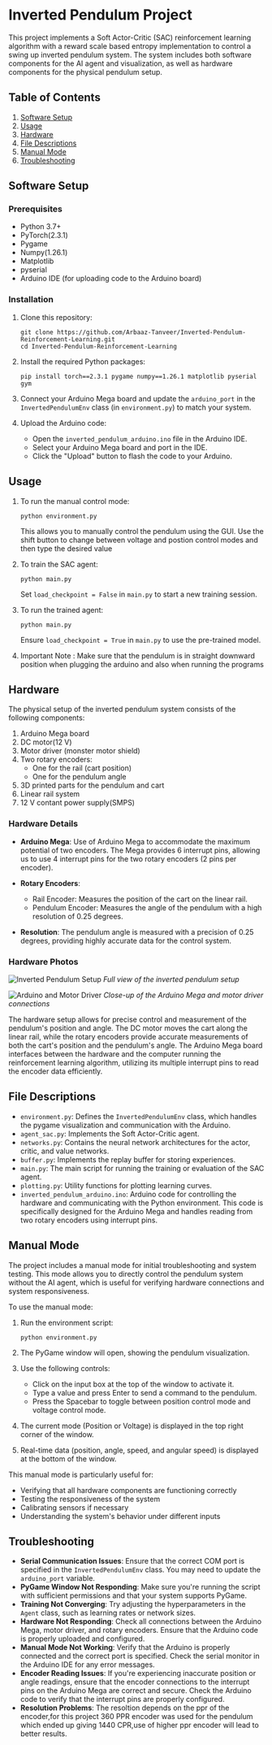 # Inverted Pendulum Project

This project implements a Soft Actor-Critic (SAC) reinforcement learning algorithm with a reward scale based entropy implementation to control a swing up inverted pendulum system. The system includes both software components for the AI agent and visualization, as well as hardware components for the physical pendulum setup.

## Table of Contents
1. [Software Setup](#software-setup)
2. [Usage](#usage)
3. [Hardware](#hardware)
4. [File Descriptions](#file-descriptions)
5. [Manual Mode](#manual-mode)
6. [Troubleshooting](#troubleshooting)

## Software Setup

### Prerequisites
- Python 3.7+
- PyTorch(2.3.1)
- Pygame
- Numpy(1.26.1)
- Matplotlib
- pyserial
- Arduino IDE (for uploading code to the Arduino board)

### Installation
1. Clone this repository:
   ```
   git clone https://github.com/Arbaaz-Tanveer/Inverted-Pendulum-Reinforcement-Learning.git
   cd Inverted-Pendulum-Reinforcement-Learning
   ```

2. Install the required Python packages:
   ```
   pip install torch==2.3.1 pygame numpy==1.26.1 matplotlib pyserial gym 
   ```

3. Connect your Arduino Mega board and update the `arduino_port` in the `InvertedPendulumEnv` class (in `environment.py`) to match your system.

4. Upload the Arduino code:
   - Open the `inverted_pendulum_arduino.ino` file in the Arduino IDE.
   - Select your Arduino Mega board and port in the IDE.
   - Click the "Upload" button to flash the code to your Arduino.

## Usage

1. To run the manual control mode:
   ```
   python environment.py
   ```
   This allows you to manually control the pendulum using the GUI.
   Use the shift button to change between voltage and postion control modes and then type the desired value

2. To train the SAC agent:
   ```
   python main.py
   ```
   Set `load_checkpoint = False` in `main.py` to start a new training session.

3. To run the trained agent:
   ```
   python main.py
   ```
   Ensure `load_checkpoint = True` in `main.py` to use the pre-trained model.

4. Important Note : Make sure that the pendulum is in straight downward position when plugging the arduino and also when running the programs

## Hardware

The physical setup of the inverted pendulum system consists of the following components:

1. Arduino Mega board
2. DC motor(12 V)
3. Motor driver (monster motor shield)
4. Two rotary encoders:
   - One for the rail (cart position)
   - One for the pendulum angle
5. 3D printed parts for the pendulum and cart
6. Linear rail system
7. 12 V contant power supply(SMPS)

### Hardware Details

- **Arduino Mega**: Use of Arduino Mega to accommodate the maximum potential of two encoders. The Mega provides 6 interrupt pins, allowing us to use 4 interrupt pins for the two rotary encoders (2 pins per encoder).

- **Rotary Encoders**:
  - Rail Encoder: Measures the position of the cart on the linear rail.
  - Pendulum Encoder: Measures the angle of the pendulum with a high resolution of 0.25 degrees.

- **Resolution**: The pendulum angle is measured with a precision of 0.25 degrees, providing highly accurate data for the control system.

### Hardware Photos

![Inverted Pendulum Setup](images/hardware_overview.jpeg)
*Full view of the inverted pendulum setup*

![Arduino and Motor Driver](images/electronics_motor.jpeg)
*Close-up of the Arduino Mega and motor driver connections*


The hardware setup allows for precise control and measurement of the pendulum's position and angle. The DC motor moves the cart along the linear rail, while the rotary encoders provide accurate measurements of both the cart's position and the pendulum's angle. The Arduino Mega board interfaces between the hardware and the computer running the reinforcement learning algorithm, utilizing its multiple interrupt pins to read the encoder data efficiently.

## File Descriptions

- `environment.py`: Defines the `InvertedPendulumEnv` class, which handles the pygame visualization and communication with the Arduino.
- `agent_sac.py`: Implements the Soft Actor-Critic agent.
- `networks.py`: Contains the neural network architectures for the actor, critic, and value networks.
- `buffer.py`: Implements the replay buffer for storing experiences.
- `main.py`: The main script for running the training or evaluation of the SAC agent.
- `plotting.py`: Utility functions for plotting learning curves.
- `inverted_pendulum_arduino.ino`: Arduino code for controlling the hardware and communicating with the Python environment. This code is specifically designed for the Arduino Mega and handles reading from two rotary encoders using interrupt pins.

## Manual Mode

The project includes a manual mode for initial troubleshooting and system testing. This mode allows you to directly control the pendulum system without the AI agent, which is useful for verifying hardware connections and system responsiveness.

To use the manual mode:

1. Run the environment script:
   ```
   python environment.py
   ```

2. The PyGame window will open, showing the pendulum visualization.

3. Use the following controls:
   - Click on the input box at the top of the window to activate it.
   - Type a value and press Enter to send a command to the pendulum.
   - Press the Spacebar to toggle between position control mode and voltage control mode.

4. The current mode (Position or Voltage) is displayed in the top right corner of the window.

5. Real-time data (position, angle, speed, and angular speed) is displayed at the bottom of the window.

This manual mode is particularly useful for:
- Verifying that all hardware components are functioning correctly
- Testing the responsiveness of the system
- Calibrating sensors if necessary
- Understanding the system's behavior under different inputs

## Troubleshooting

- **Serial Communication Issues**: Ensure that the correct COM port is specified in the `InvertedPendulumEnv` class. You may need to update the `arduino_port` variable.
- **PyGame Window Not Responding**: Make sure you're running the script with sufficient permissions and that your system supports PyGame.
- **Training Not Converging**: Try adjusting the hyperparameters in the `Agent` class, such as learning rates or network sizes.
- **Hardware Not Responding**: Check all connections between the Arduino Mega, motor driver, and rotary encoders. Ensure that the Arduino code is properly uploaded and configured.
- **Manual Mode Not Working**: Verify that the Arduino is properly connected and the correct port is specified. Check the serial monitor in the Arduino IDE for any error messages.
- **Encoder Reading Issues**: If you're experiencing inaccurate position or angle readings, ensure that the encoder connections to the interrupt pins on the Arduino Mega are correct and secure. Check the Arduino code to verify that the interrupt pins are properly configured.
- **Resolution Problems**: The resoltion depends on the ppr of the encoder,for this project 360 PPR encoder was used for the pendulum which ended up giving 1440 CPR,use of higher ppr encoder will lead to better results.
